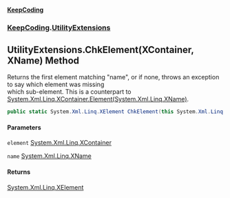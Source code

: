 #### [KeepCoding](index.md 'index')
### [KeepCoding](KeepCoding.md 'KeepCoding').[UtilityExtensions](UtilityExtensions.md 'KeepCoding.UtilityExtensions')
## UtilityExtensions.ChkElement(XContainer, XName) Method
Returns the first element matching "name", or if none, throws an exception to say which element was missing  
which sub-element. This is a counterpart to [System.Xml.Linq.XContainer.Element(System.Xml.Linq.XName)](https://docs.microsoft.com/en-us/dotnet/api/System.Xml.Linq.XContainer.Element#System_Xml_Linq_XContainer_Element_System_Xml_Linq_XName_ 'System.Xml.Linq.XContainer.Element(System.Xml.Linq.XName)').
```csharp
public static System.Xml.Linq.XElement ChkElement(this System.Xml.Linq.XContainer element, System.Xml.Linq.XName name);
```
#### Parameters
<a name='KeepCoding.UtilityExtensions.ChkElement(System.Xml.Linq.XContainer.System.Xml.Linq.XName).element'></a>
`element` [System.Xml.Linq.XContainer](https://docs.microsoft.com/en-us/dotnet/api/System.Xml.Linq.XContainer 'System.Xml.Linq.XContainer')  
  
<a name='KeepCoding.UtilityExtensions.ChkElement(System.Xml.Linq.XContainer.System.Xml.Linq.XName).name'></a>
`name` [System.Xml.Linq.XName](https://docs.microsoft.com/en-us/dotnet/api/System.Xml.Linq.XName 'System.Xml.Linq.XName')  
  
#### Returns
[System.Xml.Linq.XElement](https://docs.microsoft.com/en-us/dotnet/api/System.Xml.Linq.XElement 'System.Xml.Linq.XElement')  

